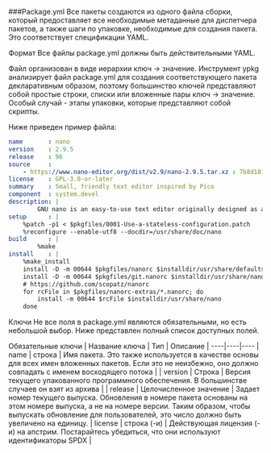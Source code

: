 ###Package.yml
Все пакеты создаются из одного файла сборки, который предоставляет все необходимые метаданные для диспетчера пакетов, а также шаги по упаковке, необходимые для создания пакета. Это соответствует спецификации YAML.

Формат
Все файлы package.yml должны быть действительными YAML.

Файл организован в виде иерархии ключ → значение. Инструмент ypkg анализирует файл package.yml для создания соответствующего пакета декларативным образом, поэтому большинство ключей представляют собой простые строки, списки или вложенные пары ключ → значение. Особый случай - этапы упаковки, которые представляют собой скрипты.

Ниже приведен пример файла:

```yml
name       : nano
version    : 2.9.5
release    : 96
source     :
    - https://www.nano-editor.org/dist/v2.9/nano-2.9.5.tar.xz : 7b8d181cb57f42fa86a380bb9ad46abab859b60383607f731b65a9077f4b4e19
license    : GPL-3.0-or-later
summary    : Small, friendly text editor inspired by Pico
component  : system.devel
description: |
        GNU nano is an easy-to-use text editor originally designed as a replacement for Pico, the ncurses-based editor from the non-free mailer package Pine (itself now available under the Apache License as Alpine).
setup      : |
    %patch -p1 < $pkgfiles/0001-Use-a-stateless-configuration.patch
    %reconfigure --enable-utf8 --docdir=/usr/share/doc/nano    
build      : |
        %make
install    : |
    %make_install
    install -D -m 00644 $pkgfiles/nanorc $installdir/usr/share/defaults/nano/nanorc
    install -D -m 00644 $pkgfiles/git.nanorc $installdir/usr/share/nano/git.nanorc
    # https://github.com/scopatz/nanorc
    for rcFile in $pkgfiles/nanorc-extras/*.nanorc; do
        install -m 00644 $rcFile $installdir/usr/share/nano
    done
```
Ключи
Не все поля в package.yml являются обязательными, но есть небольшой выбор. Ниже представлен полный список доступных полей.
    
Обязательные ключи
| Название ключа | Тип | Описание |
----|----|----
| name | строка | Имя пакета. Это также используется в качестве основы для всех имен вложенных пакетов. Если это не неизбежно, оно должно совпадать с именем восходящего потока |
| version | Строка | Версия текущего упакованного программного обеспечения. В большинстве случаев он взят из архива |
| release | Целочисленное значение | Задает номер текущего выпуска. Обновления в номере пакета основаны на этом номере выпуска, а не на номере версии. Таким образом, чтобы выпускать обновление для пользователей, это число должно быть увеличено на единицу.
| license | строка (-и) | Действующая лицензия (-и) на апстрим. Постарайтесь убедиться, что они используют идентификаторы SPDX |
